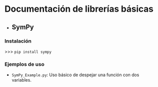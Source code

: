 # Documentación de librerías básicas

- ## SymPy

### Instalación
\>\>\> `pip install sympy`

### Ejemplos de uso
- `SymPy_Example.py`: Uso básico de despejar una función con dos variables.

